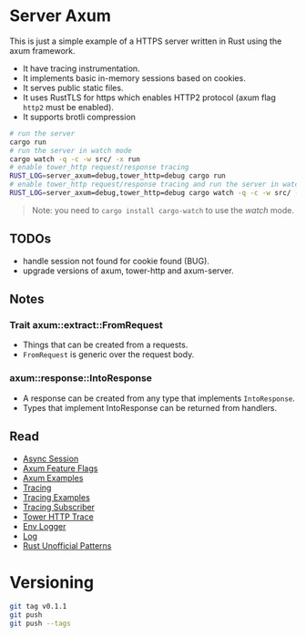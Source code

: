 # Server Axum

This is just a simple example of a HTTPS server written in Rust using the axum framework.

-   It have tracing instrumentation.
-   It implements basic in-memory sessions based on cookies.
-   It serves public static files.
-   It uses RustTLS for https which enables HTTP2 protocol (axum flag `http2` must be enabled).
-   It supports brotli compression

```bash
# run the server
cargo run
# run the server in watch mode
cargo watch -q -c -w src/ -x run
# enable tower_http request/response tracing
RUST_LOG=server_axum=debug,tower_http=debug cargo run
# enable tower_http request/response tracing and run the server in watch mode
RUST_LOG=server_axum=debug,tower_http=debug cargo watch -q -c -w src/ -w public/index.html -x run
```

> Note: you need to `cargo install cargo-watch` to use the _watch_ mode.

## TODOs

-   handle session not found for cookie found (BUG).
-   upgrade versions of axum, tower-http and axum-server.

## Notes

### Trait axum::extract::FromRequest

-   Things that can be created from a requests.
-   `FromRequest` is generic over the request body.

### axum::response::IntoResponse

-   A response can be created from any type that implements `IntoResponse`.
-   Types that implement IntoResponse can be returned from handlers.

## Read

-   [Async Session](https://docs.rs/async-session/latest/async_session/)
-   [Axum Feature Flags](https://docs.rs/axum/latest/axum/index.html#feature-flags)
-   [Axum Examples](https://github.com/tokio-rs/axum/tree/main/examples)
-   [Tracing](https://docs.rs/tracing/latest/tracing/)
-   [Tracing Examples](https://github.com/tokio-rs/tracing/tree/master/examples)
-   [Tracing Subscriber](https://docs.rs/tracing-subscriber/latest/tracing_subscriber/)
-   [Tower HTTP Trace](https://docs.rs/tower-http/latest/tower_http/trace/index.html)
-   [Env Logger](https://docs.rs/env_logger/latest/env_logger/)
-   [Log](https://docs.rs/log/latest/log/)
-   [Rust Unofficial Patterns](https://rust-unofficial.github.io/patterns/)

# Versioning

```bash
git tag v0.1.1
git push
git push --tags
```
